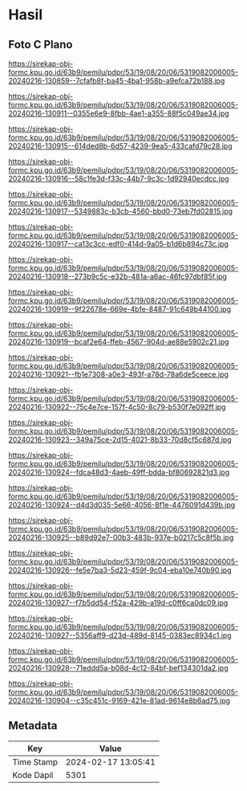 # Hasil

## Foto C Plano

https://sirekap-obj-formc.kpu.go.id/63b9/pemilu/pdpr/53/19/08/20/06/5319082006005-20240216-130859--7cfafb8f-ba45-4ba1-958b-a9efca72b188.jpg

https://sirekap-obj-formc.kpu.go.id/63b9/pemilu/pdpr/53/19/08/20/06/5319082006005-20240216-130911--0355e6e9-8fbb-4ae1-a355-88f5c049ae34.jpg

https://sirekap-obj-formc.kpu.go.id/63b9/pemilu/pdpr/53/19/08/20/06/5319082006005-20240216-130915--614ded8b-6d57-4239-9ea5-433cafd79c28.jpg

https://sirekap-obj-formc.kpu.go.id/63b9/pemilu/pdpr/53/19/08/20/06/5319082006005-20240216-130916--58c1fe3d-f33c-44b7-9c3c-1d92940ecdcc.jpg

https://sirekap-obj-formc.kpu.go.id/63b9/pemilu/pdpr/53/19/08/20/06/5319082006005-20240216-130917--5349883c-b3cb-4560-bbd0-73eb7fd02815.jpg

https://sirekap-obj-formc.kpu.go.id/63b9/pemilu/pdpr/53/19/08/20/06/5319082006005-20240216-130917--ca13c3cc-edf0-414d-9a05-b1d6b894c73c.jpg

https://sirekap-obj-formc.kpu.go.id/63b9/pemilu/pdpr/53/19/08/20/06/5319082006005-20240216-130918--273b9c5c-e32b-481a-a6ac-46fc97dbf85f.jpg

https://sirekap-obj-formc.kpu.go.id/63b9/pemilu/pdpr/53/19/08/20/06/5319082006005-20240216-130919--9f22678e-669e-4bfe-8487-91c649b44100.jpg

https://sirekap-obj-formc.kpu.go.id/63b9/pemilu/pdpr/53/19/08/20/06/5319082006005-20240216-130919--bcaf2e64-ffeb-4567-904d-ae88e5902c21.jpg

https://sirekap-obj-formc.kpu.go.id/63b9/pemilu/pdpr/53/19/08/20/06/5319082006005-20240216-130921--fb1e7308-a0e3-493f-a78d-78a6de5ceece.jpg

https://sirekap-obj-formc.kpu.go.id/63b9/pemilu/pdpr/53/19/08/20/06/5319082006005-20240216-130922--75c4e7ce-157f-4c50-8c79-b530f7e092ff.jpg

https://sirekap-obj-formc.kpu.go.id/63b9/pemilu/pdpr/53/19/08/20/06/5319082006005-20240216-130923--349a75ce-2d15-4021-8b33-70d8cf5c687d.jpg

https://sirekap-obj-formc.kpu.go.id/63b9/pemilu/pdpr/53/19/08/20/06/5319082006005-20240216-130924--fdca48d3-4aeb-49ff-bdda-bf80692821d3.jpg

https://sirekap-obj-formc.kpu.go.id/63b9/pemilu/pdpr/53/19/08/20/06/5319082006005-20240216-130924--d4d3d035-5e66-4056-8f1e-4476091d439b.jpg

https://sirekap-obj-formc.kpu.go.id/63b9/pemilu/pdpr/53/19/08/20/06/5319082006005-20240216-130925--b89d92e7-00b3-483b-937e-b0217c5c8f5b.jpg

https://sirekap-obj-formc.kpu.go.id/63b9/pemilu/pdpr/53/19/08/20/06/5319082006005-20240216-130926--fe5e7ba3-5d23-459f-9c04-eba10e740b90.jpg

https://sirekap-obj-formc.kpu.go.id/63b9/pemilu/pdpr/53/19/08/20/06/5319082006005-20240216-130927--f7b5dd54-f52a-429b-a19d-c0ff6ca0dc09.jpg

https://sirekap-obj-formc.kpu.go.id/63b9/pemilu/pdpr/53/19/08/20/06/5319082006005-20240216-130927--5356aff9-d23d-489d-8145-0383ec8934c1.jpg

https://sirekap-obj-formc.kpu.go.id/63b9/pemilu/pdpr/53/19/08/20/06/5319082006005-20240216-130928--71eddd5a-b08d-4c12-84bf-bef134301da2.jpg

https://sirekap-obj-formc.kpu.go.id/63b9/pemilu/pdpr/53/19/08/20/06/5319082006005-20240216-130904--c35c451c-9169-421e-81ad-9614e8b6ad75.jpg


## Metadata

| Key        | Value               |
| ---------- | ------------------- |
| Time Stamp | 2024-02-17 13:05:41 |
| Kode Dapil | 5301                |




